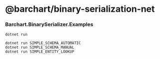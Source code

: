 # @barchart/binary-serialization-net
### Barchart.BinarySerializer.Examples

```shell
dotnet run

dotnet run SIMPLE_SCHEMA_AUTOMATIC
dotnet run SIMPLE_SCHEMA_MANUAL
dotnet run SIMPLE_ENTITY_LOOKUP
```
